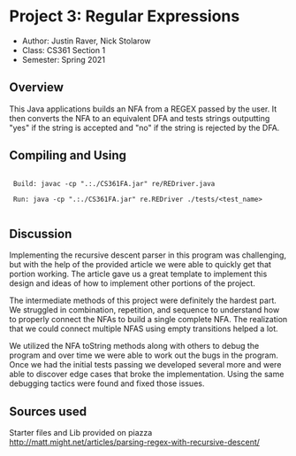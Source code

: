 # Project 3: Regular Expressions

* Author: Justin Raver, Nick Stolarow
* Class: CS361 Section 1
* Semester: Spring 2021

## Overview

This Java applications builds an NFA from a REGEX passed by the user. It
then converts the NFA to an equivalent DFA and tests strings outputting "yes"
if the string is accepted and "no" if the string is rejected by the DFA.

## Compiling and Using

```
 
 Build: javac -cp ".:./CS361FA.jar" re/REDriver.java
 
 Run: java -cp ".:./CS361FA.jar" re.REDriver ./tests/<test_name>
 
```

## Discussion

Implementing the recursive descent parser in this program was challenging, but
with the help of the provided article we were able to quickly get that portion working. 
The article gave us a great template to implement this design and ideas of how to implement 
other portions of the project.

The intermediate methods of this project were definitely the hardest part. We struggled
in combination, repetition, and sequence to understand how to properly connect the 
NFAs to build a single complete NFA. The realization that we could connect multiple NFAS
using empty transitions helped a lot.

We utilized the NFA toString methods along with others to debug the program and over
time we were able to work out the bugs in the program. Once we had the initial tests
passing we developed several more and were able to discover edge cases that broke the 
implementation. Using the same debugging tactics were found and fixed those issues.

## Sources used

Starter files and Lib provided on piazza
http://matt.might.net/articles/parsing-regex-with-recursive-descent/